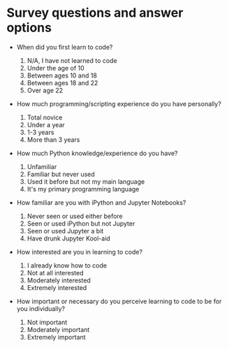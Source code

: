 # Survey questions and answer options

- When did you first learn to code?
  1. N/A, I have not learned to code
  2. Under the age of 10
  3. Between ages 10 and 18
  4. Between ages 18 and 22
  5. Over age 22

- How much programming/scripting experience do you have personally?
  1. Total novice
  2. Under a year
  3. 1-3 years
  4. More than 3 years

- How much Python knowledge/experience do you have?
  1. Unfamiliar
  2. Familiar but never used
  3. Used it before but not my main language 
  4. It's my primary programming language

- How familiar are you with iPython and Jupyter Notebooks?
  1. Never seen or used either before
  2. Seen or used iPython but not Jupyter
  3. Seen or used Jupyter a bit
  4. Have drunk Jupyter Kool-aid

- How interested are you in learning to code?
  1. I already know how to code
  2. Not at all interested
  3. Moderately interested
  4. Extremely interested

- How important or necessary do you perceive learning to code to be for you individually?

  1. Not important
  2. Moderately important
  3. Extremely important
